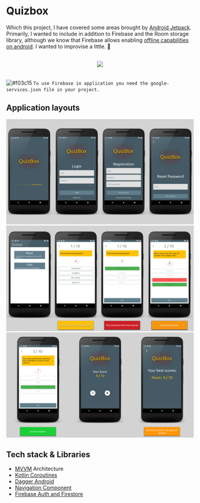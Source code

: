 # Quizbox

Which this project, I have covered some areas brought by [Android Jetpack](https://developer.android.com/jetpack). 
Primarily, I wanted to include in addition to Firebase and the Room storage library, although we know that Firebase allows enabling [offline capabilities on android](https://firebase.google.com/docs/database/android/offline-capabilities). I wanted to improvise a little. 🚀


<br />

<div align="center">
<img src="https://img.shields.io/badge/madeby-aleksandarzek-green"/>
</div>
<br />

![#f03c15](https://via.placeholder.com/15/f03c15/000000?text=+) `To use Firebase in application you need the google-services.json file in your project.`
<br />

## Application layouts
![Quizbox view1](/images/quizview.png)
<br />
![Quizbox view2](/images/quizview2.png)
<br />
![Quizbox view3](/images/quizview3.png)


## Tech stack & Libraries 
- [MVVM](https://developer.android.com/jetpack/guide?gclid=CjwKCAjwq_D7BRADEiwAVMDdHvfBvr-S0K0zYp7kDOAvDxQoJRe6O0NMZ4gBoekFQeqOJ9ER_ilkPhoCXd4QAvD_BwE&gclsrc=aw.ds) Architecture
- [Kotlin Coroutines](https://kotlinlang.org/docs/reference/coroutines-overview.html)
- [Dagger Android](https://dagger.dev/dev-guide/android.html)
- [Navigation Component](https://developer.android.com/guide/navigation/navigation-getting-started)
- [Firebase Auth and Firestore](https://firebase.google.com/)


